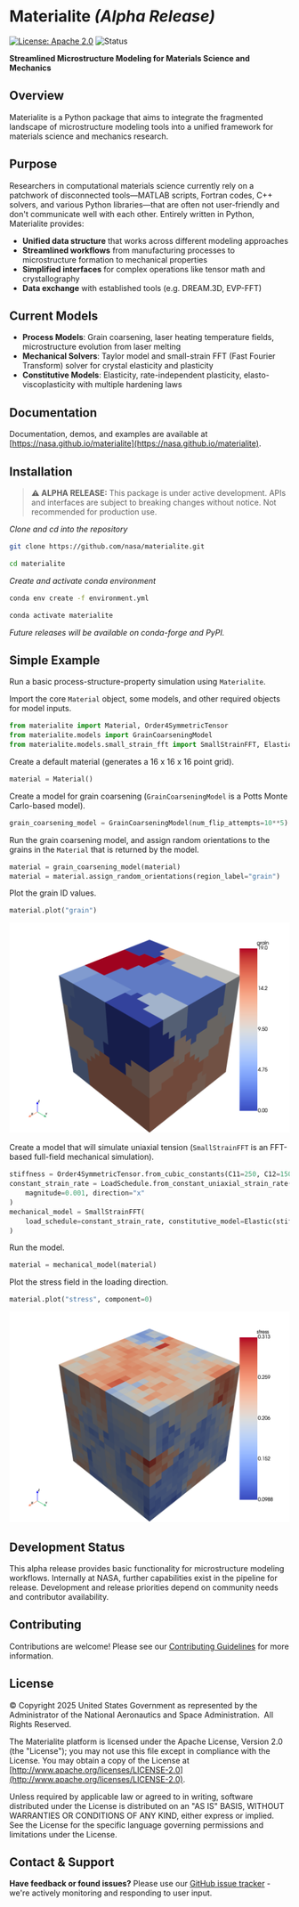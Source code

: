 # Materialite *(Alpha Release)* 

[![License: Apache 2.0](https://img.shields.io/badge/License-Apache_2.0-blue.svg)](https://opensource.org/licenses/Apache-2.0)
![Status](https://img.shields.io/badge/status-alpha-red)

**Streamlined Microstructure Modeling for Materials Science and Mechanics**

## Overview

Materialite is a Python package that aims to integrate the fragmented landscape of microstructure modeling tools into a unified framework for materials science and mechanics research.

## Purpose

Researchers in computational materials science currently rely on a patchwork of disconnected tools—MATLAB scripts, Fortran codes, C++ solvers, and various Python libraries—that are often not user-friendly and don't communicate well with each other. Entirely written in Python, Materialite provides:

- **Unified data structure** that works across different modeling approaches
- **Streamlined workflows** from manufacturing processes to microstructure formation to mechanical properties
- **Simplified interfaces** for complex operations like tensor math and crystallography
- **Data exchange** with established tools (e.g. DREAM.3D, EVP-FFT)

## Current Models

- **Process Models**: Grain coarsening, laser heating temperature fields, microstructure evolution from laser melting
- **Mechanical Solvers**: Taylor model and small-strain FFT (Fast Fourier Transform) solver for crystal elasticity and plasticity
- **Constitutive Models**: Elasticity, rate-independent plasticity, elasto-viscoplasticity with multiple hardening laws

## Documentation

Documentation, demos, and examples are available at [https://nasa.github.io/materialite](https://nasa.github.io/materialite).

## Installation

> **⚠️ ALPHA RELEASE:** This package is under active development. APIs and interfaces are subject to breaking changes without notice. Not recommended for production use.

*Clone and cd into the repository*
```bash
git clone https://github.com/nasa/materialite.git
```

```bash
cd materialite
```

*Create and activate conda environment*
```bash
conda env create -f environment.yml
```

```bash
conda activate materialite
```

*Future releases will be available on conda-forge and PyPI.*


## Simple Example

Run a basic process-structure-property simulation using `Materialite`.

Import the core `Material` object, some models, and other required objects for model inputs.

```python
from materialite import Material, Order4SymmetricTensor
from materialite.models import GrainCoarseningModel
from materialite.models.small_strain_fft import SmallStrainFFT, Elastic, LoadSchedule
```

Create a default material (generates a 16 x 16 x 16 point grid).

```python
material = Material()
```

Create a model for grain coarsening (`GrainCoarseningModel` is a Potts Monte Carlo-based model).

```python
grain_coarsening_model = GrainCoarseningModel(num_flip_attempts=10**5)
```

Run the grain coarsening model, and assign random orientations to the grains in the `Material` that is returned by the model.

```python
material = grain_coarsening_model(material)
material = material.assign_random_orientations(region_label="grain")
```

Plot the grain ID values.

```python
material.plot("grain")
```

![png](https://raw.githubusercontent.com/nasa/materialite/refs/heads/main/docs/resources/simple_example_grain.png)

Create a model that will simulate uniaxial tension (`SmallStrainFFT` is an FFT-based full-field mechanical simulation).

```python
stiffness = Order4SymmetricTensor.from_cubic_constants(C11=250, C12=150, C44=120)
constant_strain_rate = LoadSchedule.from_constant_uniaxial_strain_rate(
    magnitude=0.001, direction="x"
)
mechanical_model = SmallStrainFFT(
    load_schedule=constant_strain_rate, constitutive_model=Elastic(stiffness=stiffness)
)
```

Run the model.

```python
material = mechanical_model(material)
```

Plot the stress field in the loading direction.

```python
material.plot("stress", component=0)
```

![png](https://raw.githubusercontent.com/nasa/materialite/refs/heads/main/docs/resources/simple_example_stress_xx.png)

## Development Status

This alpha release provides basic functionality for microstructure modeling workflows. Internally at NASA, further capabilities exist in the pipeline for release. Development and release priorities depend on community needs and contributor availability.

## Contributing

Contributions are welcome! Please see our [Contributing Guidelines](CONTRIBUTING.md) for more information.

## License

&copy; Copyright 2025 United States Government as represented by the Administrator of the National Aeronautics and Space Administration.  All Rights Reserved.

The Materialite platform is licensed under the Apache License, Version 2.0 (the "License"); you may not use this file except in compliance with the License. You may obtain a copy of the License at [http://www.apache.org/licenses/LICENSE-2.0](http://www.apache.org/licenses/LICENSE-2.0).

Unless required by applicable law or agreed to in writing, software distributed under the License is distributed on an "AS IS" BASIS, WITHOUT WARRANTIES OR CONDITIONS OF ANY KIND, either express or implied. See the License for the specific language governing permissions and limitations under the License.

## Contact & Support

**Have feedback or found issues?** Please use our [GitHub issue tracker](https://github.com/nasa/materialite/issues) - we're actively monitoring and responding to user input.